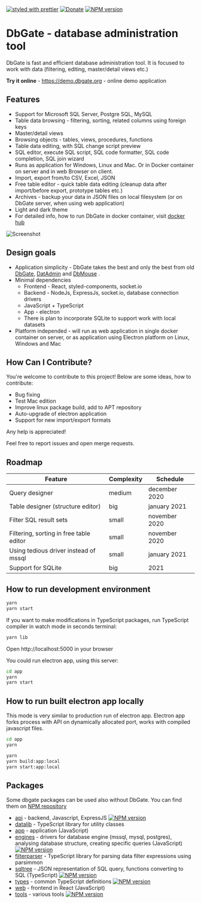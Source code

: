 [![styled with prettier](https://img.shields.io/badge/styled_with-prettier-ff69b4.svg)](https://github.com/prettier/prettier)
[![Donate](https://img.shields.io/badge/donate-paypal-blue.svg)](https://paypal.me/JanProchazkaCz/30eur)
[![NPM version](https://img.shields.io/npm/v/dbgate-api.svg)](https://www.npmjs.com/package/dbgate-api)

# DbGate - database administration tool

DbGate is fast and efficient database administration tool. It is focused to work with data (filtering, editing, master/detail views etc.)

**Try it online** - https://demo.dbgate.org - online demo application

## Features
* Support for Microsoft SQL Server, Postgre SQL, MySQL
* Table data browsing - filtering, sorting, related columns using foreign keys
* Master/detail views
* Browsing objects - tables, views, procedures, functions
* Table data editing, with SQL change script preview
* SQL editor, execute SQL script, SQL code formatter, SQL code completion, SQL join wizard
* Runs as application for Windows, Linux and Mac. Or in Docker container on server and in web Browser on client.
* Import, export from/to CSV, Excel, JSON
* Free table editor - quick table data editing (cleanup data after import/before export, prototype tables etc.)
* Archives - backup your data in JSON files on local filesystem (or on DbGate server, when using web application)
* Light and dark theme
* For detailed info, how to run DbGate in docker container, visit [docker hub](https://hub.docker.com/r/dbgate/dbgate)

![Screenshot](https://raw.githubusercontent.com/dbshell/dbgate/master/screenshot.png)

## Design goals
* Application simplicity - DbGate takes the best and only the best from old [DbGate](http://www.jenasoft.com/dbgate), [DatAdmin](http://www.jenasoft.com/datadmin) and [DbMouse](http://www.jenasoft.com/dbmouse) .
* Minimal dependencies
    * Frontend - React, styled-components, socket.io
    * Backend - NodeJs, ExpressJs, socket.io, database connection drivers
    * JavaScript + TypeScript
    * App - electron
    * There is plan to incorporate SQLite to support work with local datasets
* Platform independed - will run as web application in single docker container on server, or as application using Electron platform on Linux, Windows and Mac

## How Can I Contribute?
You're welcome to contribute to this project! Below are some ideas, how to contribute:

* Bug fixing
* Test Mac edition
* Improve linux package build, add to APT repository
* Auto-upgrade of electron application
* Support for new import/export formats

Any help is appreciated!

Feel free to report issues and open merge requests.

## Roadmap

| Feature | Complexity | Schedule |
|---|---|---|
| Query designer | medium | december 2020 |
| Table designer (structure editor) | big | january 2021 |
| Filter SQL result sets | small | november 2020 |
| Filtering, sorting in free table editor | small | november 2020 |
| Using tedious driver instead of mssql | small | january 2021 |
| Support for SQLite | big | 2021 |

## How to run development environment

```sh
yarn
yarn start
```

If you want to make modifications in TypeScript packages, run TypeScript compiler in watch mode in seconds terminal:
```sh
yarn lib
```

Open http://localhost:5000 in your browser

You could run electron app, using this server:
```sh
cd app
yarn
yarn start
```

## How to run built electron app locally
This mode is very similar to production run of electron app. Electron app forks process with API on dynamically allocated port, works with compiled javascript files.

```sh
cd app
yarn
```

```sh
yarn
yarn build:app:local
yarn start:app:local
```

## Packages
Some dbgate packages can be used also without DbGate. You can find them on [NPM repository](https://www.npmjs.com/search?q=keywords:dbgate)

* [api](https://github.com/dbshell/dbgate/tree/master/packages/api) - backend, Javascript, ExpressJS [![NPM version](https://img.shields.io/npm/v/dbgate-api.svg)](https://www.npmjs.com/package/dbgate-api)
* [datalib](https://github.com/dbshell/dbgate/tree/master/packages/datalib) - TypeScript library for utility classes
* [app](https://github.com/dbshell/dbgate/tree/master/app) - application (JavaScript)
* [engines](https://github.com/dbshell/dbgate/tree/master/packages/engines) - drivers for database engine (mssql, mysql, postgres), analysing database structure, creating specific queries (JavaScript) [![NPM version](https://img.shields.io/npm/v/dbgate-engines.svg)](https://www.npmjs.com/package/dbgate-engines)
* [filterparser](https://github.com/dbshell/dbgate/tree/master/packages/filterparser) - TypeScript library for parsing data filter expressions using parsimmon
* [sqltree](https://github.com/dbshell/dbgate/tree/master/packages/sqltree) - JSON representation of SQL query, functions converting to SQL (TypeScript) [![NPM version](https://img.shields.io/npm/v/dbgate-sqltree.svg)](https://www.npmjs.com/package/dbgate-sqltree)
* [types](https://github.com/dbshell/dbgate/tree/master/packages/types) - common TypeScript definitions [![NPM version](https://img.shields.io/npm/v/dbgate-types.svg)](https://www.npmjs.com/package/dbgate-types)
* [web](https://github.com/dbshell/dbgate/tree/master/packages/web) - frontend in React (JavaScript)
* [tools](https://github.com/dbshell/dbgate/tree/master/packages/tools) - various tools [![NPM version](https://img.shields.io/npm/v/dbgate-tools.svg)](https://www.npmjs.com/package/dbgate-tools)
